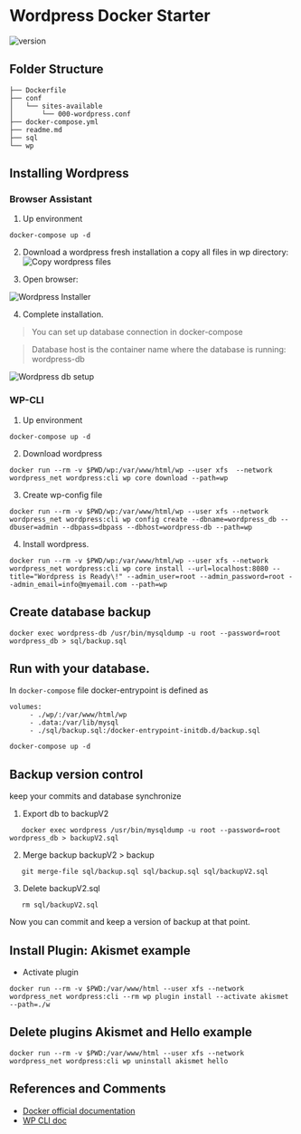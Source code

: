 # Wordpress Docker Starter


![version](https://img.shields.io/badge/DevOps-Docker-blue.svg?maxAge=2592000)

## Folder Structure

```
├── Dockerfile
├── conf
│   └── sites-available
│       └── 000-wordpress.conf
├── docker-compose.yml
├── readme.md
├── sql
└── wp
```


## Installing Wordpress

### Browser Assistant

1. Up environment

```
docker-compose up -d
```
2. Download a wordpress fresh installation a copy all files in wp directory:
![Copy wordpress files](https://drive.google.com/uc?id=1nvHYmrc2sGgcNJwO6XoVyJJNzPwebVjJ)

3. Open browser:

![Wordpress Installer](https://drive.google.com/uc?id=1B4uxR0MiSru4m1anIcIp_UU1oaeh3w-0)

4. Complete installation.
> You can set up database connection in docker-compose

> Database host is the container name where the database is running: wordpress-db

![Wordpress db setup](https://drive.google.com/uc?id=1nvbgqps2L_SqkXSG0aMM-PvI4z7QFYub)

### WP-CLI

1. Up environment
```
docker-compose up -d
```

2. Download wordpress
```
docker run --rm -v $PWD/wp:/var/www/html/wp --user xfs  --network wordpress_net wordpress:cli wp core download --path=wp
```

3. Create  wp-config file

```
docker run --rm -v $PWD/wp:/var/www/html/wp --user xfs --network wordpress_net wordpress:cli wp config create --dbname=wordpress_db --dbuser=admin --dbpass=dbpass --dbhost=wordpress-db --path=wp
```

4. Install wordpress.

```
docker run --rm -v $PWD/wp:/var/www/html/wp --user xfs --network wordpress_net wordpress:cli wp core install --url=localhost:8080 --title="Wordpress is Ready\!" --admin_user=root --admin_password=root --admin_email=info@myemail.com --path=wp
```


## Create database backup

```
docker exec wordpress-db /usr/bin/mysqldump -u root --password=root wordpress_db > sql/backup.sql
```

## Run with your database.

In `docker-compose` file docker-entrypoint is defined as

```
volumes:
     - ./wp/:/var/www/html/wp
     - .data:/var/lib/mysql
     - ./sql/backup.sql:/docker-entrypoint-initdb.d/backup.sql
```

```
docker-compose up -d
```

## Backup version control

keep your commits and database synchronize

 1. Export db to backupV2 
 ```
    docker exec wordpress /usr/bin/mysqldump -u root --password=root wordpress_db > backupV2.sql
 ```

 2. Merge backup backupV2 > backup
 ```
    git merge-file sql/backup.sql sql/backup.sql sql/backupV2.sql
 ```

 3. Delete backupV2.sql
 ```
    rm sql/backupV2.sql
 ```

 Now you can commit and keep a version of backup at that point.

 ## Install Plugin: Akismet example

- Activate plugin

```
docker run --rm -v $PWD:/var/www/html --user xfs --network wordpress_net wordpress:cli --rm wp plugin install --activate akismet --path=./w
```

## Delete plugins Akismet and Hello example

```
docker run --rm -v $PWD:/var/www/html --user xfs --network wordpress_net wordpress:cli wp uninstall akismet hello
```

## References and Comments

- [Docker official documentation](https://docs.docker.com)
- [WP CLI doc](https://wp-cli.org/)



